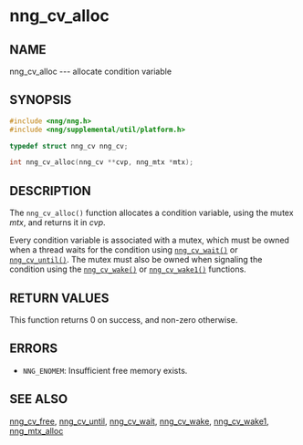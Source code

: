 # nng_cv_alloc

## NAME

nng_cv_alloc --- allocate condition variable

## SYNOPSIS

```c
#include <nng/nng.h>
#include <nng/supplemental/util/platform.h>

typedef struct nng_cv nng_cv;

int nng_cv_alloc(nng_cv **cvp, nng_mtx *mtx);
```

## DESCRIPTION

The `nng_cv_alloc()` function allocates a condition variable, using
the mutex _mtx_, and returns it in _cvp_.

Every condition variable is associated with a mutex, which must be
owned when a thread waits for the condition using
[`nng_cv_wait()`](nng_cv_wait.md) or
[`nng_cv_until()`](nng_cv_until.md).
The mutex must also be owned when signaling the condition using the
[`nng_cv_wake()`](nng_cv_wake.md) or
[`nng_cv_wake1()`](nng_cv_wake1.md) functions.

## RETURN VALUES

This function returns 0 on success, and non-zero otherwise.

## ERRORS

- `NNG_ENOMEM`: Insufficient free memory exists.

## SEE ALSO

[nng_cv_free](nng_cv_free.md),
[nng_cv_until](nng_cv_until.md),
[nng_cv_wait](nng_cv_wait.md),
[nng_cv_wake](nng_cv_wake.md),
[nng_cv_wake1](nng_cv_wake1.md),
[nng_mtx_alloc](nng_mtx_alloc.md)
